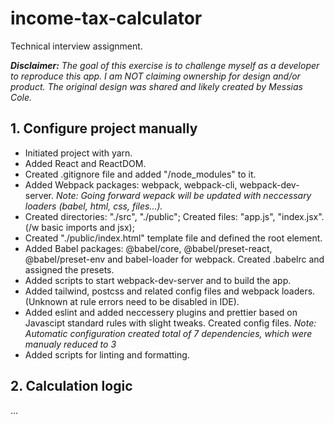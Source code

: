 # income-tax-calculator

Technical interview assignment.

**_Disclaimer:_**
_The goal of this exercise is to challenge myself as a developer to reproduce this app. I am NOT claiming ownership for design and/or product. The original design was shared and likely created by Messias Cole._

## 1. Configure project manually

- Initiated project with yarn.
- Added React and ReactDOM.
- Created .gitignore file and added "/node_modules" to it.
- Added Webpack packages: webpack, webpack-cli, webpack-dev-server.
  _Note: Going forward wepack will be updated with neccessary loaders (babel, html, css, files...)._
- Created directories: "./src", "./public"; Created files: "app.js", "index.jsx". (/w basic imports and jsx);
- Created "./public/index.html" template file and defined the root element.
- Added Babel packages: @babel/core, @babel/preset-react, @babel/preset-env and babel-loader for webpack. Created .babelrc and assigned the presets.
- Added scripts to start webpack-dev-server and to build the app.
- Added tailwind, postcss and related config files and webpack loaders. (Unknown at rule errors need to be disabled in IDE).
- Added eslint and added neccessery plugins and prettier based on Javascipt standard rules with slight tweaks. Created config files.
  _Note: Automatic configuration created total of 7 dependencies, which were manualy reduced to 3_
- Added scripts for linting and formatting.

## 2. Calculation logic
...
